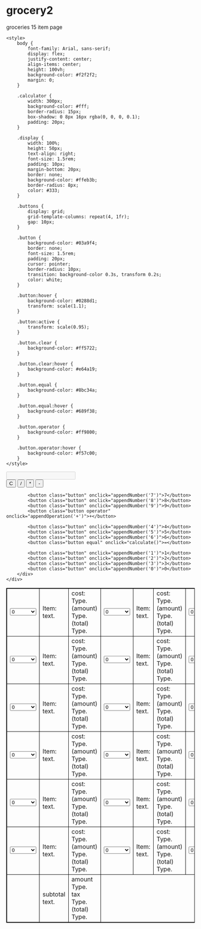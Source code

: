 # grocery2
groceries 15 item page

<!DOCTYPE html>


<!DOCTYPE html>
<html>
<head>
<title>Grocery Calculator 22</title>
</head>
<style>
table, th, td {
  border:1px solid black;
}

<div class="ruled-paper" role="main">
  <div class="ruled-paper-header"></div>
<div class="ruled-paper-body" contenteditable="true">
  <p id="demo"></p>
</style>

<body>

<table> 
<tr>
    <td> <select>
     <option value=""> 0 </option><option value="Veggies">Veggies</option><option value="Dairy">Dairy</option>
     <option value="Meats">Meats</option><option value="Fruits">Fruits</option>
    </select>
    </td> 
    <td> Item: <div class="textbox" contenteditable="true">
    text.
  </div> </td>
    <td> cost:  <div class="textbox" contenteditable="true">
    Type.
  </div>(amount)  <div class="textbox" contenteditable="true">
    Type.
  </div> (total) <div class="textbox" contenteditable="true">
    Type.
  </div> </td>
  <td> <select>
     <option value=""> 0 </option><option value="Veggies">Veggies</option><option value="Dairy">Dairy</option>
     <option value="Meats">Meats</option><option value="Fruits">Fruits</option>
    </select>
    </td> 
    <td> Item: <div class="textbox" contenteditable="true">
    text.
  </div> </td>
    <td> cost:  <div class="textbox" contenteditable="true">
    Type.
  </div>(amount)  <div class="textbox" contenteditable="true">
    Type.
  </div> (total) <div class="textbox" contenteditable="true">
    Type.
  </div> </td>
   <td> <select>
     <option value=""> 0 </option><option value="Veggies">Veggies</option><option value="Dairy">Dairy</option>
     <option value="Meats">Meats</option><option value="Fruits">Fruits</option>
    </select>
    </td> 
    <td> Item: <div class="textbox" contenteditable="true">
    text.
  </div> </td>
    <td> cost:  <div class="textbox" contenteditable="true">
    Type.
  </div>(amount)  <div class="textbox" contenteditable="true">
    Type.
  </div> (total) <div class="textbox" contenteditable="true">
    Type.
  </div> </td>
   
</tr>
<tr>
    <td> <select>
     <option value=""> 0 </option><option value="Veggies">Veggies</option><option value="Dairy">Dairy</option>
     <option value="Meats">Meats</option><option value="Fruits">Fruits</option>
    </select>
    </td> 
    <td> Item: <div class="textbox" contenteditable="true">
    text.
  </div> </td>
    <td> cost:  <div class="textbox" contenteditable="true">
    Type.
  </div>(amount)  <div class="textbox" contenteditable="true">
    Type.
  </div> (total) <div class="textbox" contenteditable="true">
    Type.
  </div> </td>
  <td> <select>
     <option value=""> 0 </option><option value="Veggies">Veggies</option><option value="Dairy">Dairy</option>
     <option value="Meats">Meats</option><option value="Fruits">Fruits</option>
    </select>
    </td> 
    <td> Item: <div class="textbox" contenteditable="true">
    text.
  </div> </td>
    <td> cost:  <div class="textbox" contenteditable="true">
    Type.
  </div>(amount)  <div class="textbox" contenteditable="true">
    Type.
  </div> (total) <div class="textbox" contenteditable="true">
    Type.
  </div> </td>
   <td> <select>
     <option value=""> 0 </option><option value="Veggies">Veggies</option><option value="Dairy">Dairy</option>
     <option value="Meats">Meats</option><option value="Fruits">Fruits</option>
    </select>
    </td> 
    <td> Item: <div class="textbox" contenteditable="true">
    text.
  </div> </td>
    <td> cost:  <div class="textbox" contenteditable="true">
    Type.
  </div>(amount)  <div class="textbox" contenteditable="true">
    Type.
  </div> (total) <div class="textbox" contenteditable="true">
    Type.
  </div> </td>
   
</tr>
<tr>
    <td> <select>
     <option value=""> 0 </option><option value="Veggies">Veggies</option><option value="Dairy">Dairy</option>
     <option value="Meats">Meats</option><option value="Fruits">Fruits</option>
    </select>
    </td> 
    <td> Item: <div class="textbox" contenteditable="true">
    text.
  </div> </td>
    <td> cost:  <div class="textbox" contenteditable="true">
    Type.
  </div>(amount)  <div class="textbox" contenteditable="true">
    Type.
  </div> (total) <div class="textbox" contenteditable="true">
    Type.
  </div> </td>
  <td> <select>
     <option value=""> 0 </option><option value="Veggies">Veggies</option><option value="Dairy">Dairy</option>
     <option value="Meats">Meats</option><option value="Fruits">Fruits</option>
    </select>
    </td> 
    <td> Item: <div class="textbox" contenteditable="true">
    text.
  </div> </td>
    <td> cost:  <div class="textbox" contenteditable="true">
    Type.
  </div>(amount)  <div class="textbox" contenteditable="true">
    Type.
  </div> (total) <div class="textbox" contenteditable="true">
    Type.
  </div> </td>
   <td> <select>
     <option value=""> 0 </option><option value="Veggies">Veggies</option><option value="Dairy">Dairy</option>
     <option value="Meats">Meats</option><option value="Fruits">Fruits</option>
    </select>
    </td> 
    <td> Item: <div class="textbox" contenteditable="true">
    text.
  </div> </td>
    <td> cost:  <div class="textbox" contenteditable="true">
    Type.
  </div>(amount)  <div class="textbox" contenteditable="true">
    Type.
  </div> (total) <div class="textbox" contenteditable="true">
    Type.
  </div> </td>
   
</tr>
<tr>
    <td> <select>
     <option value=""> 0 </option><option value="Veggies">Veggies</option><option value="Dairy">Dairy</option>
     <option value="Meats">Meats</option><option value="Fruits">Fruits</option>
    </select>
    </td> 
    <td> Item: <div class="textbox" contenteditable="true">
    text.
  </div> </td>
    <td> cost:  <div class="textbox" contenteditable="true">
    Type.
  </div>(amount)  <div class="textbox" contenteditable="true">
    Type.
  </div> (total) <div class="textbox" contenteditable="true">
    Type.
  </div> </td>
  <td> <select>
     <option value=""> 0 </option><option value="Veggies">Veggies</option><option value="Dairy">Dairy</option>
     <option value="Meats">Meats</option><option value="Fruits">Fruits</option>
    </select>
    </td> 
    <td> Item: <div class="textbox" contenteditable="true">
    text.
  </div> </td>
    <td> cost:  <div class="textbox" contenteditable="true">
    Type.
  </div>(amount)  <div class="textbox" contenteditable="true">
    Type.
  </div> (total) <div class="textbox" contenteditable="true">
    Type.
  </div> </td>
   <td> <select>
     <option value=""> 0 </option><option value="Veggies">Veggies</option><option value="Dairy">Dairy</option>
     <option value="Meats">Meats</option><option value="Fruits">Fruits</option>
    </select>
    </td> 
    <td> Item: <div class="textbox" contenteditable="true">
    text.
  </div> </td>
    <td> cost:  <div class="textbox" contenteditable="true">
    Type.
  </div>(amount)  <div class="textbox" contenteditable="true">
    Type.
  </div> (total) <div class="textbox" contenteditable="true">
    Type.
  </div> </td>
   
</tr>
<tr>
    <td> <select>
     <option value=""> 0 </option><option value="Veggies">Veggies</option><option value="Dairy">Dairy</option>
     <option value="Meats">Meats</option><option value="Fruits">Fruits</option>
    </select>
    </td> 
    <td> Item: <div class="textbox" contenteditable="true">
    text.
  </div> </td>
    <td> cost:  <div class="textbox" contenteditable="true">
    Type.
  </div>(amount)  <div class="textbox" contenteditable="true">
    Type.
  </div> (total) <div class="textbox" contenteditable="true">
    Type.
  </div> </td>
  <td> <select>
     <option value=""> 0 </option><option value="Veggies">Veggies</option><option value="Dairy">Dairy</option>
     <option value="Meats">Meats</option><option value="Fruits">Fruits</option>
    </select>
    </td> 
    <td> Item: <div class="textbox" contenteditable="true">
    text.
  </div> </td>
    <td> cost:  <div class="textbox" contenteditable="true">
    Type.
  </div>(amount)  <div class="textbox" contenteditable="true">
    Type.
  </div> (total) <div class="textbox" contenteditable="true">
    Type.
  </div> </td>
   <td> <select>
     <option value=""> 0 </option><option value="Veggies">Veggies</option><option value="Dairy">Dairy</option>
     <option value="Meats">Meats</option><option value="Fruits">Fruits</option>
    </select>
    </td> 
    <td> Item: <div class="textbox" contenteditable="true">
    text.
  </div> </td>
    <td> cost:  <div class="textbox" contenteditable="true">
    Type.
  </div>(amount)  <div class="textbox" contenteditable="true">
    Type.
  </div> (total) <div class="textbox" contenteditable="true">
    Type.
  </div> </td>
   
</tr>
<tr>
    <td> <select>
     <option value=""> 0 </option><option value="Veggies">Veggies</option><option value="Dairy">Dairy</option>
     <option value="Meats">Meats</option><option value="Fruits">Fruits</option>
    </select>
    </td> 
    <td> Item: <div class="textbox" contenteditable="true">
    text.
  </div> </td>
    <td> cost:  <div class="textbox" contenteditable="true">
    Type.
  </div>(amount)  <div class="textbox" contenteditable="true">
    Type.
  </div> (total) <div class="textbox" contenteditable="true">
    Type.
  </div> </td>
  <td> <select>
     <option value=""> 0 </option><option value="Veggies">Veggies</option><option value="Dairy">Dairy</option>
     <option value="Meats">Meats</option><option value="Fruits">Fruits</option>
    </select>
    </td> 
    <td> Item: <div class="textbox" contenteditable="true">
    text.
  </div> </td>
    <td> cost:  <div class="textbox" contenteditable="true">
    Type.
  </div>(amount)  <div class="textbox" contenteditable="true">
    Type.
  </div> (total) <div class="textbox" contenteditable="true">
    Type.
  </div> </td>
   <td> <select>
     <option value=""> 0 </option><option value="Veggies">Veggies</option><option value="Dairy">Dairy</option>
     <option value="Meats">Meats</option><option value="Fruits">Fruits</option>
    </select>
    </td> 
    <td> Item: <div class="textbox" contenteditable="true">
    text.
  </div> </td>
    <td> cost:  <div class="textbox" contenteditable="true">
    Type.
  </div>(amount)  <div class="textbox" contenteditable="true">
    Type.
  </div> (total) <div class="textbox" contenteditable="true">
    Type.
  </div> </td>
   
</tr>

<tr>

 <td> 
    <td> subtotal <div class="textbox" contenteditable="true">
    text.
  </div> </td>
    <td> amount <div class="textbox" contenteditable="true">
    Type.
  </div> tax  <div class="textbox" contenteditable="true">
    Type.
  </div> (total) <div class="textbox" contenteditable="true">
    Type.
  </div> </td>

    


    <style>
        body {
            font-family: Arial, sans-serif;
            display: flex;
            justify-content: center;
            align-items: center;
            height: 100vh;
            background-color: #f2f2f2;
            margin: 0;
        }

        .calculator {
            width: 300px;
            background-color: #fff;
            border-radius: 15px;
            box-shadow: 0 8px 16px rgba(0, 0, 0, 0.1);
            padding: 20px;
        }

        .display {
            width: 100%;
            height: 50px;
            text-align: right;
            font-size: 1.5rem;
            padding: 10px;
            margin-bottom: 20px;
            border: none;
            background-color: #ffeb3b;
            border-radius: 8px;
            color: #333;
        }

        .buttons {
            display: grid;
            grid-template-columns: repeat(4, 1fr);
            gap: 10px;
        }

        .button {
            background-color: #03a9f4;
            border: none;
            font-size: 1.5rem;
            padding: 20px;
            cursor: pointer;
            border-radius: 10px;
            transition: background-color 0.3s, transform 0.2s;
            color: white;
        }

        .button:hover {
            background-color: #0288d1;
            transform: scale(1.1);
        }

        .button:active {
            transform: scale(0.95);
        }

        .button.clear {
            background-color: #ff5722;
        }

        .button.clear:hover {
            background-color: #e64a19;
        }

        .button.equal {
            background-color: #8bc34a;
        }

        .button.equal:hover {
            background-color: #689f38;
        }

        .button.operator {
            background-color: #ff9800;
        }

        .button.operator:hover {
            background-color: #f57c00;
        }
    </style>
<body>
    <div class="calculator">
        <input type="text" id="display" class="display" disabled>
        <div class="buttons">
            <button class="button clear" onclick="clearDisplay()">C</button>
            <button class="button operator" onclick="appendOperation('/')">/</button>
            <button class="button operator" onclick="appendOperation('*')">*</button>
            <button class="button operator" onclick="appendOperation('-')">-</button>

            <button class="button" onclick="appendNumber('7')">7</button>
            <button class="button" onclick="appendNumber('8')">8</button>
            <button class="button" onclick="appendNumber('9')">9</button>
            <button class="button operator" onclick="appendOperation('+')">+</button>

            <button class="button" onclick="appendNumber('4')">4</button>
            <button class="button" onclick="appendNumber('5')">5</button>
            <button class="button" onclick="appendNumber('6')">6</button>
            <button class="button equal" onclick="calculate()">=</button>

            <button class="button" onclick="appendNumber('1')">1</button>
            <button class="button" onclick="appendNumber('2')">2</button>
            <button class="button" onclick="appendNumber('3')">3</button>
            <button class="button" onclick="appendNumber('0')">0</button>
        </div>
    </div>
</body>
</html>
